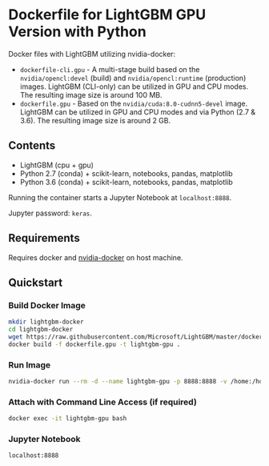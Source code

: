 # Dockerfile for LightGBM GPU Version with Python

Docker files with LightGBM utilizing nvidia-docker:

- `dockerfile-cli.gpu` - A multi-stage build based on the `nvidia/opencl:devel` (build) and `nvidia/opencl:runtime` (production) images. LightGBM (CLI-only) can be utilized in GPU and CPU modes. The resulting image size is around 100 MB.
- `dockerfile.gpu` - Based on the `nvidia/cuda:8.0-cudnn5-devel` image. LightGBM can be utilized in GPU and CPU modes and via Python (2.7 & 3.6). The resulting image size is around 2 GB.

## Contents

- LightGBM (cpu + gpu)
- Python 2.7 (conda) + scikit-learn, notebooks, pandas, matplotlib
- Python 3.6 (conda) + scikit-learn, notebooks, pandas, matplotlib

Running the container starts a Jupyter Notebook at `localhost:8888`.

Jupyter password: `keras`.

## Requirements

Requires docker and [nvidia-docker](https://github.com/NVIDIA/nvidia-docker) on host machine.

## Quickstart

### Build Docker Image

```sh
mkdir lightgbm-docker
cd lightgbm-docker
wget https://raw.githubusercontent.com/Microsoft/LightGBM/master/docker/gpu/dockerfile.gpu
docker build -f dockerfile.gpu -t lightgbm-gpu .
```

### Run Image

```sh
nvidia-docker run --rm -d --name lightgbm-gpu -p 8888:8888 -v /home:/home lightgbm-gpu
```

### Attach with Command Line Access (if required)

```sh
docker exec -it lightgbm-gpu bash
```

### Jupyter Notebook

```sh
localhost:8888
```
